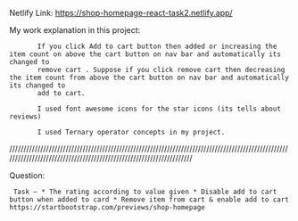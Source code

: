 Netlify Link: https://shop-homepage-react-task2.netlify.app/

My work explanation in this project:

           If you click Add to cart button then added or increasing the item count on above the cart button on nav bar and automatically its changed to 
           remove cart . Suppose if you click remove cart then decreasing the item count from above the cart button on nav bar and automatically its changed to 
           add to cart.
           
           I used font awesome icons for the star icons (its tells about reviews)
           
           I used Ternary operator concepts in my project.
           
   
   
////////////////////////////////////////////////////////////////////////////////////////////////////////////////////////////////////////////////////////////////////   
   
   
   
   
 Question:
 
     Task – * The rating according to value given * Disable add to cart button when added to card * Remove item from cart & enable add to cart https://startbootstrap.com/previews/shop-homepage
